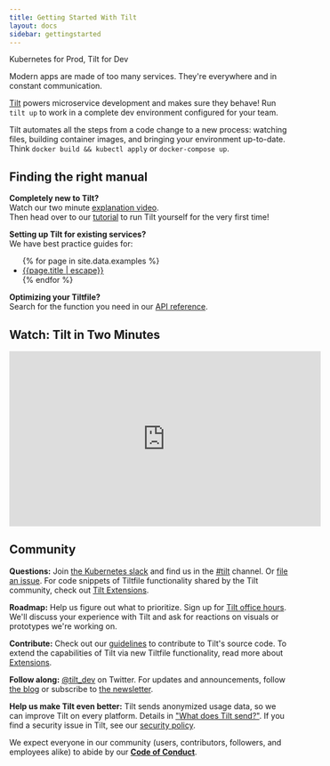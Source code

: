```yaml
---
title: Getting Started With Tilt
layout: docs
sidebar: gettingstarted
---
```


Kubernetes for Prod, Tilt for Dev

Modern apps are made of too many services. They're everywhere and in constant
communication.

[Tilt]({{site.landingurl}}/) powers microservice development and makes sure they behave!
Run `tilt up` to work in a complete dev environment configured for your team.

Tilt automates all the steps from a code change to a new process: watching
files, building container images, and bringing your environment
up-to-date. Think `docker build && kubectl apply` or `docker-compose up`.

## Finding the right manual

**Completely new to Tilt?**  
Watch our two minute [explanation video](#watch-tilt-in-two-minutes).  
Then head over to our [tutorial](/tutorial) to run Tilt yourself for the very first time!

**Setting up Tilt for existing services?**  
We have best practice guides for:

<ul>
  {% for page in site.data.examples %}
    <li><a href="/{{page.href | escape}}">{{page.title | escape}}</a></li>
  {% endfor %}
</ul>

**Optimizing your Tiltfile?**  
Search for the function you need in our 
[API reference](api.html).

## Watch: Tilt in Two Minutes

<div class="Docs-video">
  <iframe width="560" height="315" src="https://www.youtube.com/embed/FSMc3kQgd5Y?controls=0" frameborder="0" allow="accelerometer; autoplay; encrypted-media; gyroscope; picture-in-picture" allowfullscreen></iframe>
</div>


## Community

**Questions:** Join [the Kubernetes slack](http://slack.k8s.io) and
 find us in the [#tilt](https://kubernetes.slack.com/messages/CESBL84MV/)
 channel. Or [file an issue](https://github.com/tilt-dev/tilt/issues). For code snippets of Tiltfile functionality shared by the Tilt community, check out [Tilt Extensions](https://github.com/tilt-dev/tilt-extensions). 

**Roadmap:** Help us figure out what to prioritize. Sign up for [Tilt office
hours](https://calendly.com/han-yu/user-research). We'll discuss your experience
with Tilt and ask for reactions on visuals or prototypes we're working on.

**Contribute:** Check out our [guidelines](https://github.com/tilt-dev/tilt/blob/master/CONTRIBUTING.md) to contribute to Tilt's source code. To extend the capabilities of Tilt via new Tiltfile functionality, read more about [Extensions](extensions.html).

**Follow along:** [@tilt_dev](https://twitter.com/tilt_dev) on Twitter. For updates
and announcements, follow [the blog](https://blog.tilt.dev) or subscribe to 
[the newsletter](https://tilt.dev/subscribe).

**Help us make Tilt even better:** Tilt sends anonymized usage data, so we can
improve Tilt on every platform. Details in ["What does Tilt
send?"](http://docs.tilt.dev/telemetry_faq.html). If you find a security issue
in Tilt, see our [security policy](https://github.com/tilt-dev/tilt/blob/master/SECURITY.md).

We expect everyone in our community (users, contributors, followers, and employees alike) to abide by our [**Code of Conduct**](code_of_conduct.html).

